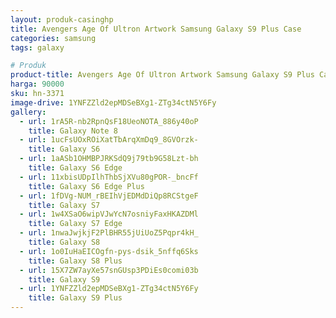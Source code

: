 ```yaml
---
layout: produk-casinghp
title: Avengers Age Of Ultron Artwork Samsung Galaxy S9 Plus Case
categories: samsung
tags: galaxy

# Produk
product-title: Avengers Age Of Ultron Artwork Samsung Galaxy S9 Plus Case
harga: 90000
sku: hn-3371
image-drive: 1YNFZZld2epMDSeBXg1-ZTg34ctN5Y6Fy
gallery:
  - url: 1rA5R-nb2RpnQsF18UeoNOTA_886y40oP
    title: Galaxy Note 8
  - url: 1ucFsUOxROiXatTbArqXmDq9_8GVOrzk-
    title: Galaxy S6
  - url: 1aASb1OHMBPJRKSdQ9j79tb9G58Lzt-bh
    title: Galaxy S6 Edge
  - url: 11xbisUDpIlhThbSjXVu80gPOR-_bncFf
    title: Galaxy S6 Edge Plus
  - url: 1fDVg-NUM_rBEIhVjEDMdDiQp8RCStgeF
    title: Galaxy S7
  - url: 1w4XSaO6wipVJwYcN7osniyFaxHKAZDMl
    title: Galaxy S7 Edge
  - url: 1nwaJwjkjF2PlBHR55jUiUoZ5Pqpr4kH_
    title: Galaxy S8
  - url: 1o0IuHaEICOgfn-pys-dsik_5nffq6Sks
    title: Galaxy S8 Plus
  - url: 15X7ZW7ayXe57snGUsp3PDiEs0comi03b
    title: Galaxy S9
  - url: 1YNFZZld2epMDSeBXg1-ZTg34ctN5Y6Fy
    title: Galaxy S9 Plus
---
```

